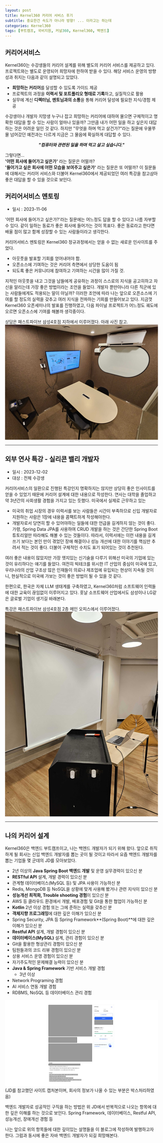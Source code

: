 ```yaml
---
layout: post
title: Kernel360 커리어 서비스 후기
subtitle: 중요한건 속도가 아니라 방향! ... 이라고는 하는데
categories: Kernel360
tags: [부트캠프, 국비지원, 커널360, Kernel360, 백엔드]
---
```


## 커리어서비스

Kernel360는 수강생들의 커리어 설계를 위해 별도의 커리어 서비스를 제공하고 있다. 프로젝트와는 별도로 운영되어 희망자에 한하여 받을 수 있다. 해당 서비스 운영의 방향성과 취지는 다음과 같이 설명되고 있았다.

- **희망하는 커리어**를 달성할 수 있도록 가이드 제공
- 프로젝트의 과정을 **이력서 및 포트폴리오 형태로 기록**하고, 실질적으로 활용
- 실무에 계신 **디렉터님, 멘토님과의 소통**을 통해 커리어 달성에 필요한 지식/경험 제공

수강생이나 개발자 지망생 누구나 잡고 희망하는 커리어에 대하여 물으면 구체적이고 명확한 대답을 할 수 있는 사람이 얼마나 있을까? 그만큼 내가 어떤 일을 하고 싶은지 대답하는 것은 어려운 일인 것 같다. 하지만 "무엇을 하며 먹고 살건가?"라는 질문에 우물쭈물 넘어갔던 예전과는 다르게 지금은 그 물음에 확실하게 대답할 수 있다.

_<center><strong>"컴퓨터와 관련된 일을 하며 먹고 살고 싶습니다."</strong></center>_

그렇다면...
<br>**'어떤 회사에 들어가고 싶은가'** 라는 질문은 어떨까?
<br>**'들어가고 싶은 회사에 어떤 모습을 보여주고 싶은가'** 라는 질문은 또 어떨까? 이 질문들에 대해서는 커리어 서비스와 더불어 Kernel360에서 제공되었던 여러 특강을 참고삼아 좋은 대답을 할 수 있을 것으로 보인다.

## 커리어서비스 멘토링

- 일시 : 2023-11-06

'어떤 회사에 들어가고 싶은가?'라는 질문에는 어느정도 답을 할 수 있다고 나름 자부할 수 있다. 같이 일하는 동료가 좋은 회사에 들어가는 것이 목표다. 좋은 동료라고 한다면 배울 점이 많고 함께 성장할 수 있는 사람들이라고 생각한다. 

커리어서비스 멘토링은 Kernel360 정규과정에서는 얻을 수 없는 새로운 인사이트를 주었다.

- 아웃풋을 발표할 기회를 얻어내어야 함.
- 오픈소스에 기여하는 것은 커리어 측면에서 상당한 도움이 됨
- 되도록 좋은 커뮤니티에 참여하고 기여하는 시간을 많이 가질 것.

지적인 아웃풋을 내고 그것을 남들에게 공유하는 과정이 스스로의 지식을 공고히하고 자신을 알리는데 가장 좋은 방법이라는 조언을 들었다. 개발자 뿐만아니라 다른 직군에 있는 사람들에게도 적용되는 말이 아닐까? 이러한 조언에 따라 나는 앞으로 오픈소스에 기여를 할 정도의 실력을 갖추고 여러 지식을 전파하는 기회를 만들어보고 있다. 지금껏 Kernel360 오픈세미나의 발표를 진행하였고, 다음 파이널 프로젝트가 어느정도 궤도에 오르면 오픈소스에 기여를 해볼까 생각중이다.


상담은 패스트파이브 삼성4호점 지하에서 이루어졌다. 아래 사진 참고.
![커리어 서비스 상담장소](/assets/images/career_service_01.jpg)

---

## 외부 연사 특강 - 실리콘 밸리 개발자

- 일시 : 2023-12-02
- 대상 : 전체 수강생

커리어서비스의 일환으로 진행된 특강인지 명확하지는 않지만 상당히 좋은 인사이트를 얻을 수 있었기 때문에 커리어 설계에 대한 내용으로 작성한다. 연사는 대학을 졸업하고 약 3년간의 사회생활 경험을 가지고 있는 듯했다. 미국에서 실제로 근무하고 있는 

- 미국의 취업 시장의 경우 이력서를 보는 사람들은 시간이 부족하므로 신입 개발자로 지원하는 사람은 1장에 내용을 콤팩트하게 작성해야한다.
- 개발자로서 당연히 할 수 있어야하는 일들에 대한 언급을 길게하지 않는 것이 좋다. 가령, Spring Data JPA를 사용하여 CRUD 개발을 하는 것은 간단한 Spring Boot 튜토리얼만 따라해도 해볼 수 있는 것들이다. 따라서, 이력서에는 이런 내용을 길게 쓰기 보다는 본인 만이 겪었던 장애 해결이나 성능 개선에 대한 이야기를 핵심만 추려서 적는 것이 좋다. 더불어 구체적인 수치도 표기 되어있는 것이 추천된다.

여러 좋은 내용이 많았지만 가장 엣지있는 신기술을 다루기 위해선 미국의 기업에 있는 것이 유리하다는 얘기를 들었다. 여전히 빅테크를 위시한 IT 산업의 중심이 미국에 있고, 우리나라의 산업 구조상 많은 인재들이 의료나 제조업에 유입되는 현상이 지속될 것이니, 현실적으로 미국에 가보는 것이 좋은 방법이 될 수 있을 것 같다.

한편으로, 한국은 자체 LLM 생태계를 구축하였고, Kernel360처럼 소프트웨어 인력들에 대한 교육이 끊임없이 이루어지고 있다. 훗날 소프트웨어 산업에서도 삼성이나 LG같은 글로벌 기업이 생기길 바래본다.

특강은 패스트파이브 삼성4호점 2층 메인 오피스에서 이루어졌다.
![커리어 서비스 특강장소](/assets/images/career_service_02.jpg)

---

## 나의 커리어 설계

Kernel360은 백엔드 부트캠프이고, 나는 백엔드 개발자가 되기 위해 왔다. 앞으로 취직하게 될 회사는 신입 백엔드 개발자를 뽑는 곳이 될 것이고 따라서 요즘 백엔드 개발자를 뽑는 기업들 몇 군데의 JD를 모아보았다. 

- 2년 이상의 **Java Spring Boot 백엔드 개발** 및 운영 실무경력이 있으신 분
- **RESTful API** 설계, 개발 경력이 있으신 분
- 관계형 데이터베이스(MySQL 등) 및 JPA 사용이 가능하신 분
- Redis, MongoDB 등 NoSQL을 상황에 맞게 사용해 봤거나 관련 지식이 있으신 분
- **성능개선 최적화, Trouble shooting 경험**이 있으신 분
- AWS 등 클라우드 환경에서 개발, 배포경험 및 Git을 통한 협업이 가능하신 분
- **Kotlin** 2년 이상 경험 또는 그에 준하는 실력을 갖추신 분
- **객체지향 프로그래밍**에 대한 깊은 이해가 있으신 분
- Spring Security, JPA 등 Spring Framework**(Spring Boot)**에 대한 깊은 이해가 있으신 분
- **Restful API** 설계, 개발 경험이 있으신 분
- **데이터베이스(MySQL)** 설계, 관리 경험이 있으신 분
- Git을 활용한 형상관리 경험이 있으신 분
- 팀원들과의 코드 리뷰 경험이 있으신 분
- 상용 서비스 운영 경험이 있으신 분
- 자기주도적인 문제해결 능력이 있으신 분
- **Java & Spring Framework** 기반 서비스 개발 경험
  - 3년 이상
- Network Programing 경험
- AI 서비스 연동 개발 경험
- RDBMS, NoSQL 등 데이터베이스 관리 경험


![커리어 서비스 특강장소](/assets/images/career_service_03.jpg)
(JD를 참고했던 사이트 캡처본이며, 회사의 정보가 나올 수 있는 부분은 박스처리하였음)


백엔드 개발자로 성공적인 구직을 하는 방법은 위 JD에서 반복적으로 나오는 항목에 대한 깊은 이해를 하는 것으로 보인다. Spring Framework, 데이터베이스, Restful API, 성능개선, 장애개선 경험 등

나는 앞으로 위의 항목들에 대한 깊이있는 설명들을 이 블로그에 작성하여 발행하고자 한다. 그럼과 동시에 좋은 자바 백엔드 개발자가 되길 희망해본다.
